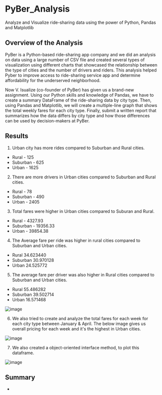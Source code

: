 # PyBer_Analysis
Analyze and Visualize ride-sharing data using the power of Python, Pandas and Matplotlib

## Overview of the Analysis
   PyBer is a Python-based ride-sharing app company and we did an analysis on data using a large number of CSV file and created several types of visualization using different charts that showcased the relationship between the type of cities and the number of drivers and riders. This analysis helped Pyber to improve access to ride-sharing service app and determine affordability for the underserved neighborhood. 

   Now V. Isualize (co-founder of PyBer) has given us a brand-new assignment. Using our Python skills and knowledge of Pandas, we have to create a summary DataFrame of the ride-sharing data by city type. Then, using Pandas and Matplotlib, we will create a multiple-line graph that shows the total weekly fares for each city type. Finally, submit a written report that summarizes how the data differs by city type and how those differences can be used by decision-makers at PyBer.

## Results
1. Urban city has more rides compared to Suburban and Rural cities.
- Rural     - 125
- Suburban  - 625
- Urban     - 1625

2. There are more drivers in Urban cities compared to Suburban and Rural cities.
- Rural     - 78
- Suburban  - 490
- Urban     - 2405

3) Total fares were higher in Urban cities compared to Suburan and Rural.
- Rural     - 4327.93
- Suburban  - 19356.33
- Urban     - 39854.38

4) The Average fare per ride was higher in rural cities compared to Suburban and Urban cities.
- Rural       34.623440
- Suburban    30.970128
- Urban       24.525772

5) The average fare per driver was also higher in Rural cities compared to Suburban and Urban cities.
- Rural       55.486282
- Suburban    39.502714
- Urban       16.571468

![image](https://user-images.githubusercontent.com/78935551/113495671-2f69e480-94c1-11eb-8190-cf86ae65536a.png)


6) We also tried to create and analyze the total fares for each week for each city type between January & April. The below image gives us overall pricing for each week and it's the highest in Urban cities.

![image](https://user-images.githubusercontent.com/78935551/113495815-f41be580-94c1-11eb-83f1-0985f78030c9.png)

7) We also created a object-oriented interface method, to plot this dataframe.

![image](https://user-images.githubusercontent.com/78935551/113495778-a3a48800-94c1-11eb-9f9b-5983745c570b.png)

## Summary 
- 


